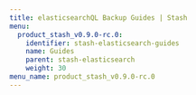 ```yaml
---
title: elasticsearchQL Backup Guides | Stash
menu:
  product_stash_v0.9.0-rc.0:
    identifier: stash-elasticsearch-guides
    name: Guides
    parent: stash-elasticsearch
    weight: 30
menu_name: product_stash_v0.9.0-rc.0
---
```


